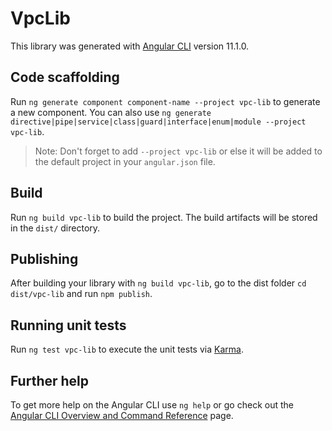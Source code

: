 # VpcLib

This library was generated with [Angular CLI](https://github.com/angular/angular-cli) version 11.1.0.

## Code scaffolding

Run `ng generate component component-name --project vpc-lib` to generate a new component. You can also use `ng generate directive|pipe|service|class|guard|interface|enum|module --project vpc-lib`.
> Note: Don't forget to add `--project vpc-lib` or else it will be added to the default project in your `angular.json` file. 

## Build

Run `ng build vpc-lib` to build the project. The build artifacts will be stored in the `dist/` directory.

## Publishing

After building your library with `ng build vpc-lib`, go to the dist folder `cd dist/vpc-lib` and run `npm publish`.

## Running unit tests

Run `ng test vpc-lib` to execute the unit tests via [Karma](https://karma-runner.github.io).

## Further help

To get more help on the Angular CLI use `ng help` or go check out the [Angular CLI Overview and Command Reference](https://angular.io/cli) page.

